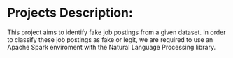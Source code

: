 # Projects Description:

This project aims to identify fake job postings from a given dataset. In order to classify these job postings as fake or legit, we are required to use 
an Apache Spark enviroment with the Natural Language Processing library. 
